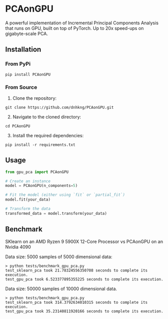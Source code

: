 # PCAonGPU

A powerful implementation of Incremental Principal Components Analysis that runs on GPU, built on top of PyTorch. Up to 20x speed-ups on gigabyte-scale PCA.

## Installation

### From PyPi
`pip install PCAonGPU`


### From Source
1. Clone the repository:

`git clone https://github.com/dnhkng/PCAonGPU.git`

2. Navigate to the cloned directory:

`cd PCAonGPU`

3. Install the required dependencies:

`pip install -r requirements.txt`

## Usage

```python
from gpu_pca import PCAonGPU

# Create an instance
model = PCAonGPU(n_components=5)

# Fit the model (either using `fit` or `partial_fit`)
model.fit(your_data)

# Transform the data
transformed_data = model.transform(your_data)
```

## Benchmark

SKlearn on an AMD Ryzen 9 5900X 12-Core Processor
 vs PCAonGPU on an Nvidia 4090

Data size: 5000 samples of 5000 dimensional data:
```
> python tests/benchmark_gpu_pca.py 
test_sklearn_pca took 21.78324556350708 seconds to complete its execution.
test_gpu_pca took 6.523377895355225 seconds to complete its execution.
```

Data size: 50000 samples of 10000 dimensional data.
```
> python tests/benchmark_gpu_pca.py 
test_sklearn_pca took 314.3792634010315 seconds to complete its execution.
test_gpu_pca took 35.23140811920166 seconds to complete its execution.
```
